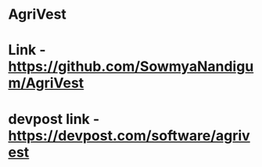 # AgriVest
# Link -https://github.com/SowmyaNandigum/AgriVest
# devpost link - https://devpost.com/software/agrivest
